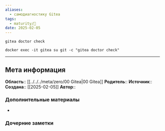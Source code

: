 ```yaml
---
aliases:
  - самодиагностику Gitea
tags:
  - maturity/🌱
date: 2025-02-05
---
```

```shell
gitea doctor check
```

```shell
docker exec -it gitea su git -c "gitea doctor check"
```
***
## Мета информация
**Область**:: [[../../../meta/zero/00 Gitea|00 Gitea]]
**Родитель**:: 
**Источник**:: 
**Создана**:: [[2025-02-05]]
**Автор**:: 
### Дополнительные материалы
- 

### Дочерние заметки
<!-- QueryToSerialize: LIST FROM [[]] WHERE contains(Родитель, this.file.link) or contains(parents, this.file.link) -->

